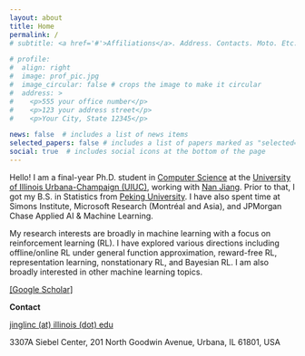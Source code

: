 ```yaml
---
layout: about
title: Home
permalink: /
# subtitle: <a href='#'>Affiliations</a>. Address. Contacts. Moto. Etc.

# profile:
#  align: right
#  image: prof_pic.jpg
#  image_circular: false # crops the image to make it circular
#  address: >
#    <p>555 your office number</p>
#    <p>123 your address street</p>
#    <p>Your City, State 12345</p>

news: false  # includes a list of news items
selected_papers: false # includes a list of papers marked as "selected={true}"
social: true  # includes social icons at the bottom of the page
---
```


Hello! I am a final-year Ph.D. student in [Computer Science](https://cs.illinois.edu/) at the [University of Illinois Urbana-Champaign (UIUC)](https://illinois.edu/), working with [Nan Jiang](http://nanjiang.cs.illinois.edu/). Prior to that, I got my B.S. in Statistics from [Peking University](https://english.pku.edu.cn/). I have also spent time at Simons Institute, Microsoft Research (Montréal and Asia), and JPMorgan Chase Applied AI & Machine Learning.

My research interests are broadly in machine learning with a focus on reinforcement learning (RL). I have explored various directions including offline/online RL under general function approximation, reward-free RL, representation learning, nonstationary RL, and Bayesian RL. I am also broadly interested in other machine learning topics.

[[Google Scholar]](https://scholar.google.com/citations?user=mXzzKx4AAAAJ&hl=en&oi=ao)

**Contact**

[jinglinc (at) illinois (dot) edu](mailto:jinglinc@illinois.edu)

3307A Siebel Center, 201 North Goodwin Avenue, Urbana, IL 61801, USA


